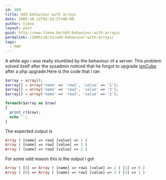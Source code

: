 ```yaml
---
id: 109
title: Odd behaviour with arrays
date: 2005-10-12T02:10:37+00:00
author: timvw
layout: post
guid: http://www.timvw.be/odd-behaviour-with-arrays/
permalink: /2005/10/12/odd-behaviour-with-arrays/
tags:
  - PHP
---
```

A while ago i was really stumbled by the behaviour of a server. This problem solved itself after the sysadmin noticed that he forgot to upgrade [ionCube](http://www.ioncube.com/) after a php upgrade.Here is the code that i ran

```php
$array = array();
$array[] = array('name' => 'row1', 'value' => '1');
$array[] = array('name' => 'row2', 'value' => '3');
$array[] = array('name' => 'row3', 'value' => '2');

foreach($array as $row)
{    
  print_r($row);  
  echo '';
}
```

The expected output is

```php 
Array ( [name] => row1 [value] => 1 )
Array ( [name] => row2 [value] => 3 )
Array ( [name] => row3 [value] => 2 )
```

For some odd reason this is the output i got

```php  
Array ( [0] => Array ( [name] => row1 [value] => 1 ) [1] => 0 )
Array ( [0] => Array ( [name] => row2 [value] => 3 ) [1] => 1 )
```
